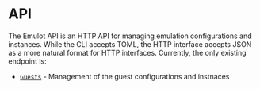 # API

The Emulot API is an HTTP API for managing emulation configurations and instances.
While the CLI accepts TOML, the HTTP interface accepts JSON as a more natural
format for HTTP interfaces. Currently, the only existing endpoint is:

* [`Guests`](guests.md) - Management of the guest configurations and instnaces
